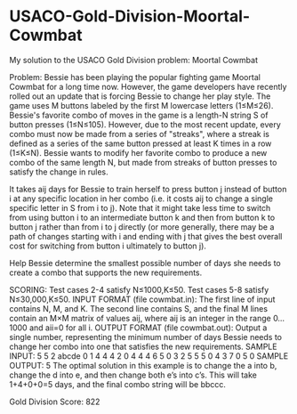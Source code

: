 # USACO-Gold-Division-Moortal-Cowmbat
My solution to the USACO Gold Division problem: Moortal Cowmbat

Problem:
Bessie has been playing the popular fighting game Moortal Cowmbat for a long time now. However, the game developers have recently rolled out an update that is forcing Bessie to change her play style.
The game uses M buttons labeled by the first M lowercase letters (1≤M≤26). Bessie's favorite combo of moves in the game is a length-N string S of button presses (1≤N≤105). However, due to the most recent update, every combo must now be made from a series of "streaks", where a streak is defined as a series of the same button pressed at least K times in a row (1≤K≤N). Bessie wants to modify her favorite combo to produce a new combo of the same length N, but made from streaks of button presses to satisfy the change in rules.

It takes aij days for Bessie to train herself to press button j instead of button i at any specific location in her combo (i.e. it costs aij to change a single specific letter in S from i to j). Note that it might take less time to switch from using button i to an intermediate button k and then from button k to button j rather than from i to j directly (or more generally, there may be a path of changes starting with i and ending with j that gives the best overall cost for switching from button i ultimately to button j).

Help Bessie determine the smallest possible number of days she needs to create a combo that supports the new requirements.

SCORING:
Test cases 2-4 satisfy N≤1000,K≤50.
Test cases 5-8 satisfy N≤30,000,K≤50.
INPUT FORMAT (file cowmbat.in):
The first line of input contains N, M, and K. The second line contains S, and the final M lines contain an M×M matrix of values aij, where aij is an integer in the range 0…1000 and aii=0 for all i.
OUTPUT FORMAT (file cowmbat.out):
Output a single number, representing the minimum number of days Bessie needs to change her combo into one that satisfies the new requirements.
SAMPLE INPUT:
5 5 2
abcde
0 1 4 4 4
2 0 4 4 4
6 5 0 3 2
5 5 5 0 4
3 7 0 5 0
SAMPLE OUTPUT:
5
The optimal solution in this example is to change the a into b, change the d into e, and then change both e’s into c’s. This will take 1+4+0+0=5 days, and the final combo string will be bbccc.

Gold Division Score: 822
